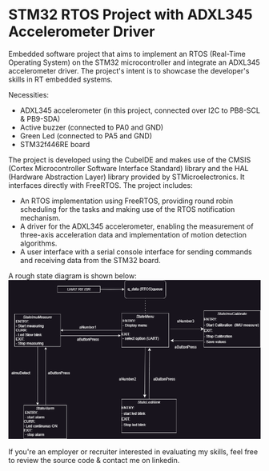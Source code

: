 # STM32 RTOS Project with ADXL345 Accelerometer Driver

Embedded software project that aims to implement an RTOS (Real-Time Operating System) on the STM32 microcontroller and integrate an ADXL345 accelerometer driver. The project's intent is to showcase the developer's skills in RT embedded systems.

Necessities:
- ADXL345 accelerometer (in this project, connected over I2C to PB8-SCL & PB9-SDA)
- Active buzzer (connected to PA0 and GND)
- Green Led (connected to PA5 and GND)
- STM32f446RE board

The project is developed using the CubeIDE and makes use of the CMSIS (Cortex Microcontroller Software Interface Standard) library and the HAL (Hardware Abstraction Layer) library provided by STMicroelectronics. It interfaces directly with FreeRTOS.
The project includes:
- An RTOS implementation using FreeRTOS, providing round robin scheduling for the tasks and making use of the RTOS notification mechanism.
- A driver for the ADXL345 accelerometer, enabling the measurement of three-axis acceleration data and implementation of motion detection algorithms.
- A user interface with a serial console interface for sending commands and receiving data from the STM32 board.

A rough state diagram is shown below:
![plot](./images/state_diagram.png)


If you're an employer or recruiter interested in evaluating my skills, feel free to review the source code & contact me on linkedin.